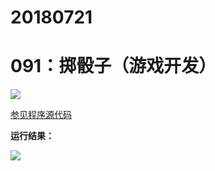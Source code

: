 # 20180721

# 091：掷骰子（游戏开发）

<img src="http://image.renkaigis.com/keepcoding/2018072101.png">

<a href="https://github.com/renkaigis/KeepCoding/tree/master/2018/07/21" target="_blank">参见程序源代码</a>

**运行结果：**

<img src="http://image.renkaigis.com/keepcoding/2018072102.png">
